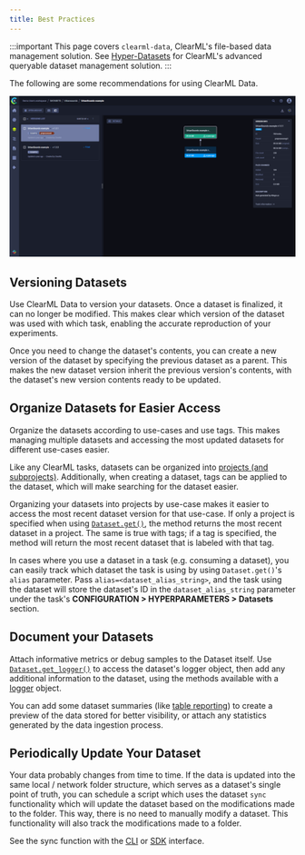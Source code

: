 ```yaml
---
title: Best Practices
---
```


:::important
This page covers `clearml-data`, ClearML's file-based data management solution.
See [Hyper-Datasets](../hyperdatasets/overview.md) for ClearML's advanced queryable dataset management solution.
:::

The following are some recommendations for using ClearML Data. 

![Dataset UI gif](../img/gif/dataset.gif)

## Versioning Datasets

Use ClearML Data to version your datasets. Once a dataset is finalized, it can no longer be modified. This makes clear
which version of the dataset was used with which task, enabling the accurate reproduction of your experiments. 

Once you need to change the dataset's contents, you can create a new version of the dataset by specifying the previous 
dataset as a parent. This makes the new dataset version inherit the previous version's contents, with the dataset's new 
version contents ready to be updated. 

## Organize Datasets for Easier Access

Organize the datasets according to use-cases and use tags. This makes managing multiple datasets and 
accessing the most updated datasets for different use-cases easier. 

Like any ClearML tasks, datasets can be organized into [projects (and subprojects)](../fundamentals/projects.md#creating-subprojects). 
Additionally, when creating a dataset, tags can be applied to the dataset, which will make searching for the dataset easier.

Organizing your datasets into projects by use-case makes it easier to access the most recent dataset version for that use-case. 
If only a project is specified when using [`Dataset.get()`](../references/sdk/dataset.md#datasetget), the method returns the 
most recent dataset in a project. The same is true with tags; if a tag is specified, the method will return the most recent dataset that is labeled with that tag.

In cases where you use a dataset in a task (e.g. consuming a dataset), you can easily track which dataset the task is 
using by using `Dataset.get()`'s `alias` parameter. Pass `alias=<dataset_alias_string>`, and the task using the dataset 
will store the dataset's ID in the `dataset_alias_string` parameter under the task's **CONFIGURATION > HYPERPARAMETERS >
Datasets** section.


## Document your Datasets 

Attach informative metrics or debug samples to the Dataset itself. Use [`Dataset.get_logger()`](../references/sdk/dataset.md#get_logger)
to access the dataset's logger object, then add any additional information to the dataset, using the methods
available with a [logger](../references/sdk/logger.md) object. 

You can add some dataset summaries (like [table reporting](../references/sdk/logger.md#report_table)) to create a preview 
of the data stored for better visibility, or attach any statistics generated by the data ingestion process. 


## Periodically Update Your Dataset 

Your data probably changes from time to time. If the data is updated into the same local / network folder structure, which 
serves as a dataset's single point of truth, you can schedule a script which uses the dataset `sync` functionality which 
will update the dataset based on the modifications made to the folder. This way, there is no need to manually modify a dataset. 
This functionality will also track the modifications made to a folder.

See the sync function with the [CLI](clearml_data_cli.md#sync) or [SDK](clearml_data_sdk.md#syncing-local-storage)
interface. 
